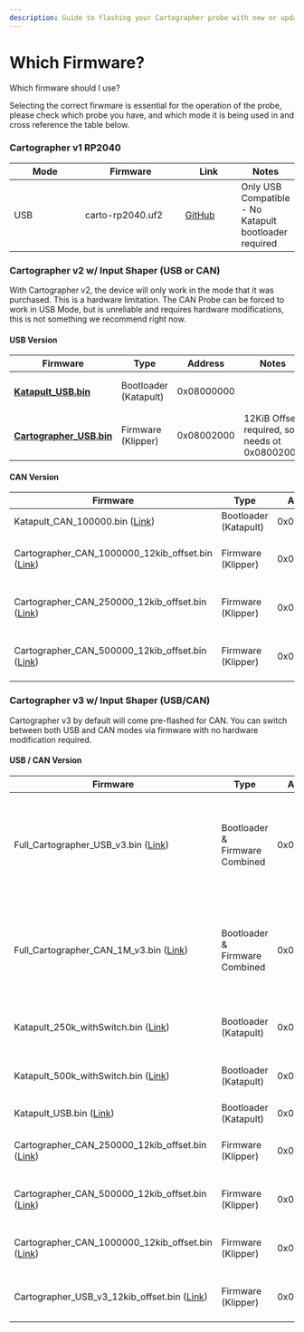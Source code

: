 ```yaml
---
description: Guide to flashing your Cartographer probe with new or updated firmware.
---
```


# Which Firmware?

Which firmware should I use?&#x20;

Selecting the correct firwmare is essential for the operation of the probe, please check which probe you have, and which mode it is being used in and cross reference the table below.&#x20;

### Cartographer v1 RP2040

<table><thead><tr><th width="123">Mode</th><th width="176">Firmware</th><th width="89">Link</th><th>Notes</th></tr></thead><tbody><tr><td>USB</td><td>carto-rp2040.uf2</td><td><a href="https://github.com/Cartographer3D/cartographer-klipper/tree/master/firmware/v1%20-%20rp2040">GitHub</a></td><td>Only USB Compatible - No Katapult bootloader required</td></tr></tbody></table>

### Cartographer v2 w/ Input Shaper (USB or CAN)

With Cartographer v2, the device will only work in the mode that it was purchased. This is a hardware limitation. The CAN Probe can be forced to work in USB Mode, but is unreliable and requires hardware modifications, this is not something we recommend right now.&#x20;

#### USB Version

<table><thead><tr><th width="228">Firmware</th><th width="127">Type</th><th width="140">Address</th><th>Notes</th></tr></thead><tbody><tr><td><h4><a href="https://github.com/Cartographer3D/cartographer-klipper/blob/master/firmware/v2%20-%20Cartographer%20with%20Input%20Shaper/Katapult_USB.bin">Katapult_USB.bin</a></h4></td><td>Bootloader (Katapult)</td><td>0x08000000</td><td></td></tr><tr><td><h4><a href="https://github.com/Cartographer3D/cartographer-klipper/blob/master/firmware/v2%20-%20Cartographer%20with%20Input%20Shaper/Cartographer_USB.bin">Cartographer_USB.bin</a></h4></td><td>Firmware (Klipper)</td><td>0x08002000</td><td>12KiB Offset required, so needs ot 0x08002000</td></tr></tbody></table>

#### CAN Version

<table><thead><tr><th width="229">Firmware</th><th>Type</th><th>Address</th><th width="95" align="center">Baudrate</th><th>Notes</th></tr></thead><tbody><tr><td>Katapult_CAN_100000.bin (<a href="https://github.com/Cartographer3D/cartographer-klipper/blob/master/firmware/v2%20-%20Cartographer%20with%20Input%20Shaper/Katapult_CAN_1000000.bin">Link</a>)</td><td>Bootloader (Katapult)</td><td>0x08000000</td><td align="center">1M</td><td></td></tr><tr><td>Cartographer_CAN_1000000_12kib_offset.bin (<a href="https://github.com/Cartographer3D/cartographer-klipper/blob/master/firmware/v2%20-%20Cartographer%20with%20Input%20Shaper/Cartographer_CAN_1000000_12kib_offset.bin">Link</a>)</td><td>Firmware (Klipper)</td><td>0x08002000</td><td align="center">1M</td><td>12KiB Offset required, so needs ot 0x08002000</td></tr><tr><td>Cartographer_CAN_250000_12kib_offset.bin (<a href="https://github.com/Cartographer3D/cartographer-klipper/blob/master/firmware/v2%20-%20Cartographer%20with%20Input%20Shaper/Cartographer_CAN_250000_12kib_offset.bin">Link</a>)</td><td>Firmware (Klipper)</td><td>0x08002000</td><td align="center">250K</td><td>12KiB Offset required, so needs ot 0x08002000</td></tr><tr><td>Cartographer_CAN_500000_12kib_offset.bin (<a href="https://github.com/Cartographer3D/cartographer-klipper/blob/master/firmware/v2%20-%20Cartographer%20with%20Input%20Shaper/Cartographer_CAN_500000_12kib_offset.bin">Link</a>)</td><td>Firmware (Klipper)</td><td>0x08002000</td><td align="center">500K</td><td>12KiB Offset required, so needs ot 0x08002000</td></tr></tbody></table>

### Cartographer v3 w/ Input Shaper (USB/CAN)

Cartographer v3 by default will come pre-flashed for CAN. You can switch between both USB and CAN modes via firmware with no hardware modification required.&#x20;

#### USB / CAN Version

<table><thead><tr><th>Firmware</th><th width="125">Type</th><th width="137">Address</th><th width="105" align="center">Baudrate</th><th>Note</th></tr></thead><tbody><tr><td>Full_Cartographer_USB_v3.bin (<a href="https://github.com/Cartographer3D/cartographer-klipper/tree/master/firmware/v3%20-%20Carto%20with%20Input%20Shaper%20Hybrid">Link</a>)</td><td>Bootloader &#x26; Firmware Combined</td><td>0x08000000</td><td align="center">USB</td><td>This is the only firmware you need, you don't need to flash the bootloader or firmware seperately. </td></tr><tr><td>Full_Cartographer_CAN_1M_v3.bin (<a href="https://github.com/Cartographer3D/cartographer-klipper/tree/master/firmware/v3%20-%20Carto%20with%20Input%20Shaper%20Hybrid">Link</a>)</td><td>Bootloader &#x26; Firmware Combined</td><td>0x08000000</td><td align="center">1M</td><td>This is the only firmware you need, you don't need to flash the bootloader or firmware seperately. </td></tr><tr><td>Katapult_250k_withSwitch.bin (<a href="https://github.com/Cartographer3D/cartographer-klipper/tree/master/firmware/v3%20-%20Carto%20with%20Input%20Shaper%20Hybrid">Link</a>)</td><td>Bootloader (Katapult)</td><td>0x08000000</td><td align="center">250K</td><td>12KiB Offset required, so needs ot 0x08002000</td></tr><tr><td>Katapult_500k_withSwitch.bin (<a href="https://github.com/Cartographer3D/cartographer-klipper/tree/master/firmware/v3%20-%20Carto%20with%20Input%20Shaper%20Hybrid">Link</a>)</td><td>Bootloader (Katapult)</td><td>0x08000000</td><td align="center">500K</td><td>12KiB Offset required, so needs ot 0x08002000</td></tr><tr><td>Katapult_USB.bin (<a href="https://github.com/Cartographer3D/cartographer-klipper/tree/master/firmware/v3%20-%20Carto%20with%20Input%20Shaper%20Hybrid">Link</a>)</td><td>Bootloader (Katapult)</td><td>0x08000000</td><td align="center">USB</td><td></td></tr><tr><td>Cartographer_CAN_250000_12kib_offset.bin (<a href="https://github.com/Cartographer3D/cartographer-klipper/tree/master/firmware/v3%20-%20Carto%20with%20Input%20Shaper%20Hybrid">Link</a>)</td><td>Firmware (Klipper)</td><td>0x08002000</td><td align="center">250K</td><td>12KiB Offset required, so needs ot 0x08002000</td></tr><tr><td>Cartographer_CAN_500000_12kib_offset.bin (<a href="https://github.com/Cartographer3D/cartographer-klipper/tree/master/firmware/v3%20-%20Carto%20with%20Input%20Shaper%20Hybrid">Link</a>)</td><td>Firmware (Klipper)</td><td>0x08002000</td><td align="center">500K</td><td>12KiB Offset required, so needs ot 0x08002000</td></tr><tr><td>Cartographer_CAN_1000000_12kib_offset.bin (<a href="https://github.com/Cartographer3D/cartographer-klipper/tree/master/firmware/v3%20-%20Carto%20with%20Input%20Shaper%20Hybrid">Link</a>)</td><td>Firmware (Klipper)</td><td>0x08002000</td><td align="center">1M</td><td>12KiB Offset required, so needs ot 0x08002000</td></tr><tr><td>Cartographer_USB_v3_12kib_offset.bin (<a href="https://github.com/Cartographer3D/cartographer-klipper/tree/master/firmware/v3%20-%20Carto%20with%20Input%20Shaper%20Hybrid">Link</a>)</td><td>Firmware (Klipper)</td><td>0x08002000</td><td align="center">USB</td><td>12KiB Offset required, so needs ot 0x08002000</td></tr></tbody></table>

